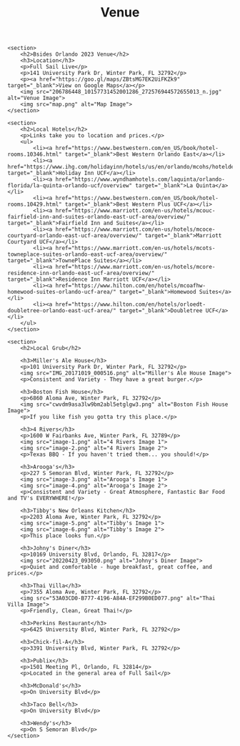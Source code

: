 <!DOCTYPE html>
<html lang="en">
<head>
    <meta charset="UTF-8">
    <meta name="viewport" content="width=device-width, initial-scale=1.0">
    <title>Venue</title>
</head>
<body>
    <header>
        <h1>Venue</h1>
    </header>

    <section>
        <h2>Bsides Orlando 2023 Venue</h2>
        <h3>Location</h3>
        <p>Full Sail Live</p>
        <p>141 University Park Dr, Winter Park, FL 32792</p>
        <p><a href="https://goo.gl/maps/ZBtsMG7EK2UiFKZk9" target="_blank">View on Google Maps</a></p>
        <img src="206786448_10157731452001286_272576944572655013_n.jpg" alt="Venue Image">
        <img src="map.png" alt="Map Image">
    </section>

    <section>
        <h2>Local Hotels</h2>
        <p>Links take you to location and prices.</p>
        <ul>
            <li><a href="https://www.bestwestern.com/en_US/book/hotel-rooms.10346.html" target="_blank">Best Western Orlando East</a></li>
            <li><a href="https://www.ihg.com/holidayinn/hotels/us/en/orlando/mcohs/hoteldetail" target="_blank">Holiday Inn UCF</a></li>
            <li><a href="https://www.wyndhamhotels.com/laquinta/orlando-florida/la-quinta-orlando-ucf/overview" target="_blank">La Quinta</a></li>
            <li><a href="https://www.bestwestern.com/en_US/book/hotel-rooms.10429.html" target="_blank">Best Western Plus UCF</a></li>
            <li><a href="https://www.marriott.com/en-us/hotels/mcouc-fairfield-inn-and-suites-orlando-east-ucf-area/overview/" target="_blank">Fairfield Inn and Suites</a></li>
            <li><a href="https://www.marriott.com/en-us/hotels/mcoce-courtyard-orlando-east-ucf-area/overview/" target="_blank">Marriott Courtyard UCF</a></li>
            <li><a href="https://www.marriott.com/en-us/hotels/mcots-towneplace-suites-orlando-east-ucf-area/overview/" target="_blank">TownePlace Suites</a></li>
            <li><a href="https://www.marriott.com/en-us/hotels/mcore-residence-inn-orlando-east-ucf-area/overview/" target="_blank">Residence Inn Marriott UCF</a></li>
            <li><a href="https://www.hilton.com/en/hotels/mcoafhw-homewood-suites-orlando-ucf-area/" target="_blank">Homewood Suites</a></li>
            <li><a href="https://www.hilton.com/en/hotels/orloedt-doubletree-orlando-east-ucf-area/" target="_blank">Doubletree UCF</a></li>
        </ul>
    </section>

    <section>
        <h2>Local Grub</h2>

        <h3>Miller's Ale House</h3>
        <p>101 University Park Dr, Winter Park, FL 32792</p>
        <img src="IMG_20171019_000516.png" alt="Miller's Ale House Image">
        <p>Consistent and Variety - They have a great burger.</p>

        <h3>Boston Fish House</h3>
        <p>6860 Aloma Ave, Winter Park, FL 32792</p>
        <img src="cwvdm9asa3lw9bm2abl5etglgw3.png" alt="Boston Fish House Image">
        <p>If you like fish you gotta try this place.</p>

        <h3>4 Rivers</h3>
        <p>1600 W Fairbanks Ave, Winter Park, FL 32789</p>
        <img src="image-1.png" alt="4 Rivers Image 1">
        <img src="image-2.png" alt="4 Rivers Image 2">
        <p>Texas BBQ - If you haven't tried them... you should!</p>

        <h3>Arooga's</h3>
        <p>227 S Semoran Blvd, Winter Park, FL 32792</p>
        <img src="image-3.png" alt="Arooga's Image 1">
        <img src="image-4.png" alt="Arooga's Image 2">
        <p>Consistent and Variety - Great Atmosphere, Fantastic Bar Food and TV's EVERYWHERE!</p>

        <h3>Tibby's New Orleans Kitchen</h3>
        <p>2203 Aloma Ave, Winter Park, FL 32792</p>
        <img src="image-5.png" alt="Tibby's Image 1">
        <img src="image-6.png" alt="Tibby's Image 2">
        <p>This place looks fun.</p>

        <h3>Johny's Diner</h3>
        <p>10169 University Blvd, Orlando, FL 32817</p>
        <img src="20220423_093050.png" alt="Johny's Diner Image">
        <p>Quiet and comfortable - huge breakfast, great coffee, and prices.</p>

        <h3>Thai Villa</h3>
        <p>7355 Aloma Ave, Winter Park, FL 32792</p>
        <img src="53A03CD0-B777-4196-A84A-EF299B0ED077.png" alt="Thai Villa Image">
        <p>Friendly, Clean, Great Thai!</p>

        <h3>Perkins Restaurant</h3>
        <p>6425 University Blvd, Winter Park, FL 32792</p>

        <h3>Chick-fil-A</h3>
        <p>3391 University Blvd, Winter Park, FL 32792</p>

        <h3>Publix</h3>
        <p>1501 Meeting Pl, Orlando, FL 32814</p>
        <p>Located in the general area of Full Sail</p>

        <h3>McDonald's</h3>
        <p>On University Blvd</p>

        <h3>Taco Bell</h3>
        <p>On University Blvd</p>

        <h3>Wendy's</h3>
        <p>On S Semoran Blvd</p>
    </section>
</body>
</html>
